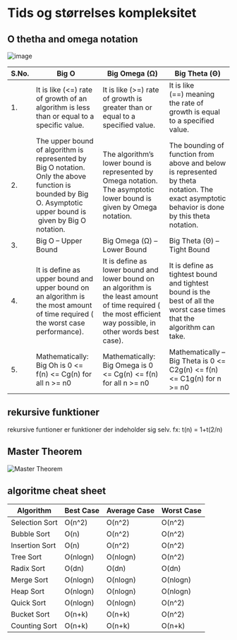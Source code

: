 # Tids og størrelses kompleksitet

## O thetha and omega notation

![image](https://media.geeksforgeeks.org/wp-content/cdn-uploads/mypic.png)

| S.No.| Big O                                                                                                                                                                | Big Omega&nbsp;(Ω)                                                                                                                                             | Big Theta&nbsp;(Θ)                                                                                                                            |
|---------|----------------------------------------------------------------------------------------------------------------------------------------------------------------------|----------------------------------------------------------------------------------------------------------------------------------------------------------------|-----------------------------------------------------------------------------------------------------------------------------------------------|
| 1.      | It is like (&lt;=)&nbsp;rate of growth of an algorithm is less than or equal to a specific value.&nbsp;                                                              | It is like (&gt;=)&nbsp;rate of growth is greater than or equal to a specified value.                                                                          | It is like (==)&nbsp;meaning the rate of growth is equal to a specified value.                                                                |
| 2.      | The upper bound of algorithm is represented by Big O notation. Only the above function is bounded by Big O. Asymptotic upper bound is &nbsp;given by Big O notation. | The algorithm’s lower bound is represented by Omega notation. The asymptotic lower bound is given by Omega notation.                                           | The bounding of function from above and below is represented by theta notation. The exact asymptotic behavior is done by this theta notation. |
| 3.      | Big O – Upper Bound                                                                                                                                                  | Big Omega (Ω) – Lower Bound                                                                                                                                    | Big Theta (Θ) – Tight Bound                                                                                                                   |
| 4.      | It is define as upper bound and upper bound on an algorithm is the most amount of time required ( the worst case performance).                                       | It is define as lower bound and lower bound on an algorithm is the least amount of time required ( the most efficient way possible, in other words best case). | It is define as tightest bound and tightest bound is the best of all the worst case times that the algorithm can take.                        |
| 5.      | Mathematically: Big Oh is 0 &lt;= f(n) &lt;= Cg(n) for all n &gt;= n0                                                                                                | Mathematically: Big Omega is 0 &lt;= Cg(n) &lt;= f(n) for all n &gt;= n0                                                                                       | Mathematically – Big Theta is 0 &lt;= C2g(n) &lt;= f(n) &lt;= C1g(n) for n &gt;= n0                                                           |

## rekursive funktioner
rekursive funtioner er funktioner der indeholder sig selv. fx:
t(n) = 1+t(2/n)

## Master Theorem
![Master Theorem](https://i.imgur.com/coKFB7D.png)

## algoritme cheat sheet

| Algorithm      | Best Case | Average Case | Worst Case |
|----------------|-----------|--------------|------------|
| Selection Sort | O(n^2)    | O(n^2)       | O(n^2)     |
| Bubble Sort    | O(n)      | O(n^2)       | O(n^2)     |
| Insertion Sort | O(n)      | O(n^2)       | O(n^2)     |
| Tree Sort      | O(nlogn)  | O(nlogn)     | O(n^2)     |
| Radix Sort     | O(dn)     | O(dn)        | O(dn)      |
| Merge Sort     | O(nlogn)  | O(nlogn)     | O(nlogn)   |
| Heap Sort      | O(nlogn)  | O(nlogn)     | O(nlogn)   |
| Quick Sort     | O(nlogn)  | O(nlogn)     | O(n^2)     |
| Bucket Sort    | O(n+k)    | O(n+k)       | O(n^2)     |
| Counting Sort  | O(n+k)    | O(n+k)       | O(n+k)     |

